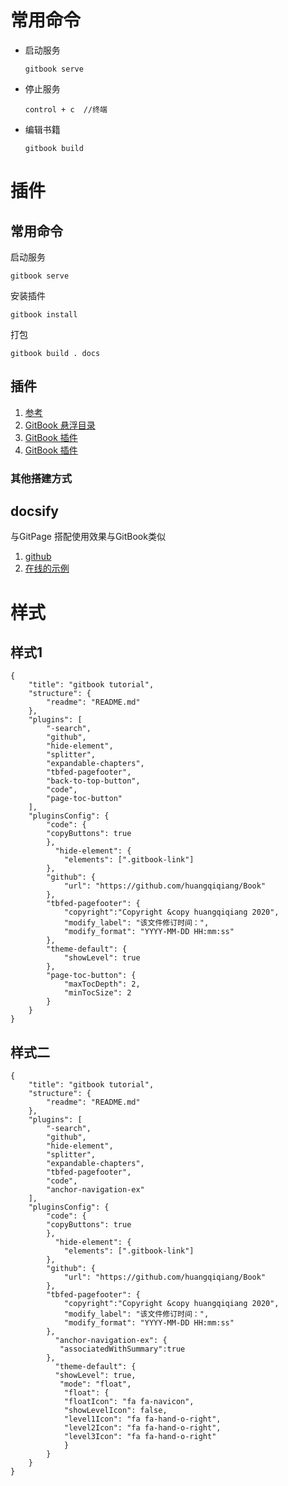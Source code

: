 # 常用命令

- 启动服务

  ```
  gitbook serve
  ```

- 停止服务

  ```
  control + c  //终端
  ```

- 编辑书籍

  ```
  gitbook build
  ```
  
  
  

# 插件



## 常用命令

启动服务

```
gitbook serve
```

安装插件

```
gitbook install
```

打包

```
gitbook build . docs
```



## 插件

1. [参考](https://segmentfault.com/a/1190000019806829)
1. [GitBook 悬浮目录](https://github.com/zq99299/gitbook-plugin-anchor-navigation-ex)
1. [GitBook 插件](https://www.jianshu.com/p/427b8bb066e6)
1. [GitBook 插件](http://gitbook.zhangjikai.com/plugins.html)





### 其他搭建方式

## docsify
与GitPage 搭配使用效果与GitBook类似

1. [github](https://github.com/docsifyjs/docsify)
2. [在线的示例](http://doc.zhangjikai.com/#/)


# 样式
## 样式1
```
{
    "title": "gitbook tutorial",
    "structure": {
        "readme": "README.md"
    },
    "plugins": [ 
        "-search",
        "github",
        "hide-element",
        "splitter", 
        "expandable-chapters",
        "tbfed-pagefooter",
        "back-to-top-button",
        "code",
        "page-toc-button" 
    ],
    "pluginsConfig": {
        "code": {
        "copyButtons": true
        },
          "hide-element": {
            "elements": [".gitbook-link"]
        },
        "github": {
            "url": "https://github.com/huangqiqiang/Book"
        },
        "tbfed-pagefooter": {
            "copyright":"Copyright &copy huangqiqiang 2020",
            "modify_label": "该文件修订时间：",
            "modify_format": "YYYY-MM-DD HH:mm:ss"
        },
        "theme-default": {
            "showLevel": true
        },
        "page-toc-button": {
            "maxTocDepth": 2,
            "minTocSize": 2
        }
    }
}
```

## 样式二

```
{
    "title": "gitbook tutorial",
    "structure": {
        "readme": "README.md"
    },
    "plugins": [ 
        "-search",
        "github",
        "hide-element",
        "splitter", 
        "expandable-chapters",
        "tbfed-pagefooter",
        "code",
        "anchor-navigation-ex" 
    ],
    "pluginsConfig": {
        "code": {
        "copyButtons": true
        },
          "hide-element": {
            "elements": [".gitbook-link"]
        },
        "github": {
            "url": "https://github.com/huangqiqiang/Book"
        },
        "tbfed-pagefooter": {
            "copyright":"Copyright &copy huangqiqiang 2020",
            "modify_label": "该文件修订时间：",
            "modify_format": "YYYY-MM-DD HH:mm:ss"
        },
          "anchor-navigation-ex": {
           "associatedWithSummary":true
        },
          "theme-default": {
          "showLevel": true,
           "mode": "float",
            "float": { 
            "floatIcon": "fa fa-navicon", 
            "showLevelIcon": false, 
            "level1Icon": "fa fa-hand-o-right", 
            "level2Icon": "fa fa-hand-o-right",
            "level3Icon": "fa fa-hand-o-right"
            }
        }
    }
}

```
